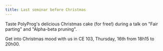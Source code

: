 ```yaml
---
title: Last seminar before Christmas
---
```


Taste PolyProg's delicious Christmas cake (for free!) during a talk on "Fair parting" and "Alpha-beta pruning". 

Get into Christmas mood with us in CE 103, Thursday, 16th from 18h15 to 20h00.
